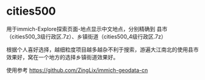 # cities500
用于immich-Explore探索页面-地点显示中文地点，分别精确到 县市（cities500_3级行政区.7z）、乡镇街道（cities500_4级行政区.7z）

根据个人喜好选择，越细粒度项目越多越杂不利于搜索，游遍大江南北的使用县市效果好，窝在一个地方的选择乡镇街道效果好。

使用参考
https://github.com/ZingLix/immich-geodata-cn
